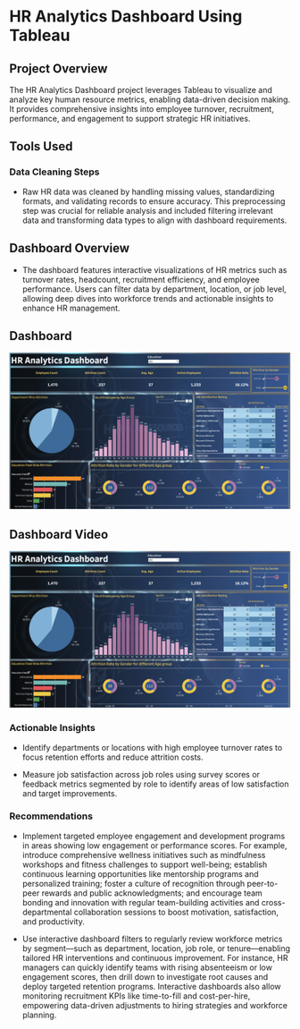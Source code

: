 # HR Analytics Dashboard Using Tableau

## Project Overview
The HR Analytics Dashboard project leverages Tableau to visualize and analyze key human resource metrics, enabling data-driven decision making. It provides comprehensive insights into employee turnover, recruitment, performance, and engagement to support strategic HR initiatives.

## Tools Used

### Data Cleaning Steps

* Raw HR data was cleaned by handling missing values, standardizing formats, and validating records to ensure accuracy. This preprocessing step was crucial for reliable analysis and included filtering irrelevant data and transforming data types to align with dashboard requirements.

## Dashboard Overview

* The dashboard features interactive visualizations of HR metrics such as turnover rates, headcount, recruitment efficiency, and employee performance. Users can filter data by department, location, or job level, allowing deep dives into workforce trends and actionable insights to enhance HR management.

## Dashboard
![HR Analytics Dashboard](https://github.com/dsmlai2025/Tableau/blob/main/HR%20Analytics%20Dashboard/HR%20Analytics%20Dashboard.png)

## Dashboard Video
[![Watch the video](https://github.com/dsmlai2025/Tableau/blob/main/HR%20Analytics%20Dashboard/HR%20Analytics%20Dashboard.png)](https://github.com/dsmlai2025/Tableau/blob/main/HR%20Analytics%20Dashboard/HR%20Analytics%20Dashboard.mp4)


### Actionable Insights

* Identify departments or locations with high employee turnover rates to focus retention efforts and reduce attrition costs.
    
* Measure job satisfaction across job roles using survey scores or feedback metrics segmented by role to identify areas of low satisfaction and target improvements.

### Recommendations

* Implement targeted employee engagement and development programs in areas showing low engagement or performance scores. For example, introduce comprehensive wellness initiatives such as mindfulness workshops and fitness challenges to support well-being; establish continuous learning opportunities like mentorship programs and personalized training; foster a culture of recognition through peer-to-peer rewards and public acknowledgments; and encourage team bonding and innovation with regular team-building activities and cross-departmental collaboration sessions to boost motivation, satisfaction, and productivity.

* Use interactive dashboard filters to regularly review workforce metrics by segment—such as department, location, job role, or tenure—enabling tailored HR interventions and continuous improvement. For instance, HR managers can quickly identify teams with rising absenteeism or low engagement scores, then drill down to investigate root causes and deploy targeted retention programs. Interactive dashboards also allow monitoring recruitment KPIs like time-to-fill and cost-per-hire, empowering data-driven adjustments to hiring strategies and workforce planning.

